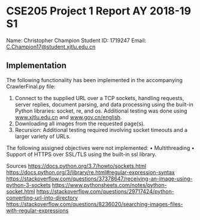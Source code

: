 # CSE205 Project 1 Report		AY 2018-19 S1

Name: Christopher Champion
Student ID: 1719247
Email: C.Champion17@student.xjtlu.edu.cn

## Implementation

The following functionality has been implemented in the accompanying CrawlerFinal.py file:
1.	Connect to the supplied URL over a TCP sockets, handling requests, server replies, document parsing, and data processing using the built-in Python libraries: socket, re, and os. Additional testing was done using www.xjtlu.edu.cn and www.gov.cn/english.
2.	Downloading all images from the requested page(s).
3.	Recursion: Additional testing required involving socket timeouts and a larger variety of URLs.

The following assigned objectives were not implemented:
•	Multithreading
•	Support of HTTPS over SSL/TLS using the built-in ssl library.

Sources
https://docs.python.org/3.7/howto/sockets.html
https://docs.python.org/3/library/re.html#regular-expression-syntax
https://stackoverflow.com/questions/37378647/receiving-an-image-using-python-3-sockets
https://www.pythonsheets.com/notes/python-socket.html
https://stackoverflow.com/questions/29717424/python-converting-url-into-directory
https://stackoverflow.com/questions/8236020/searching-images-files-with-regular-expressions